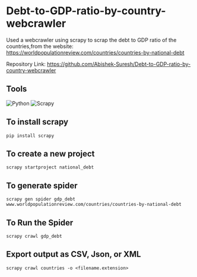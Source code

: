 # Debt-to-GDP-ratio-by-country-webcrawler

Used a webcrawler using scrapy to scrap the debt to GDP ratio of the countries,from the website: https://worldpopulationreview.com/countries/countries-by-national-debt

Repository Link: https://github.com/Abishek-Suresh/Debt-to-GDP-ratio-by-country-webcrawler

## Tools
![Python](https://img.shields.io/badge/Python-FFD43B?style=for-the-badge)
![Scrapy](https://img.shields.io/badge/Scrapy-FFD43B?style=for-the-badge&logo=Scrapy)

## To install scrapy
    
    pip install scrapy
    
## To create a new project
    
    scrapy startproject national_debt
    
## To generate spider
    
    scrapy gen spider gdp_debt www.worldpopulationreview.com/countries/countries-by-national-debt

## To Run the Spider

    scrapy crawl gdp_debt

## Export output as CSV, Json, or XML

    scrapy crawl countries -o <filename.extension>
